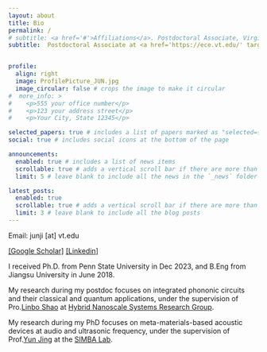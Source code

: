 ```yaml
---
layout: about
title: Bio
permalink: /
# subtitle: <a href='#'>Affiliations</a>. Postdoctoral Associate, Virginia Tech.
subtitle:  Postdoctoral Associate at <a href='https://ece.vt.edu/' target='_blank'>ECE of Virginia Tech</a> 


profile:
  align: right
  image: ProfilePicture_JUN.jpg
  image_circular: false # crops the image to make it circular
#  more_info: >
#    <p>555 your office number</p>
#    <p>123 your address street</p>
#    <p>Your City, State 12345</p>

selected_papers: true # includes a list of papers marked as "selected={true}"
social: true # includes social icons at the bottom of the page

announcements:
  enabled: true # includes a list of news items
  scrollable: true # adds a vertical scroll bar if there are more than 3 news items
  limit: 5 # leave blank to include all the news in the `_news` folder

latest_posts:
  enabled: true
  scrollable: true # adds a vertical scroll bar if there are more than 3 new posts items
  limit: 3 # leave blank to include all the blog posts
---
```




Email: junji [at] vt.edu 

[[Google Scholar]](https://scholar.google.com/citations?user=8ppUwOsAAAAJ&hl=en) [[Linkedin]](https://www.linkedin.com/in/jun-ji-891012198/) 

I received Ph.D. from Penn State University in Dec 2023, and B.Eng from Jiangsu University in June 2018.

My research during my postdoc focuses on integrated phononic circuits and their classical and quantum applications, under the supervision of Pro.[Linbo Shao](https://scholar.google.com/citations?user=GvM1YIAAAAAJ&hl=en) at [Hybrid Nanoscale Systems Research Group](https://shaogroup.ece.vt.edu).

My research during my PhD focuses on meta-materials-based acoustic devices at audio and ultrasonic frequency, under the supervision of Prof.[Yun Jing](https://scholar.google.com/citations?user=nkb3d8UAAAAJ&hl=en) at the [SIMBA Lab](https://sites.psu.edu/jinglab/). 


<!-- You can put a picture in, too. The code is already in, just name your picture `prof_pic.jpg` and put it in the `img/` folder.

Put your address / P.O. box / other info right below your picture. You can also disable any of these elements by editing `profile` property of the YAML header of your `_pages/about.md`. Edit `_bibliography/papers.bib` and Jekyll will render your [publications page](/al-folio/publications/) automatically.

Link to your social media connections, too. This theme is set up to use [Font Awesome icons](https://fontawesome.com/) and [Academicons](https://jpswalsh.github.io/academicons/), like the ones below. Add your Facebook, Twitter, LinkedIn, Google Scholar, or just disable all of them. -->
